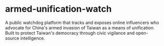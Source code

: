# armed-unification-watch
A public watchdog platform that tracks and exposes online influencers who advocate for China's armed invasion of Taiwan as a means of unification. Built to protect Taiwan's democracy through civic vigilance and open-source intelligence.
